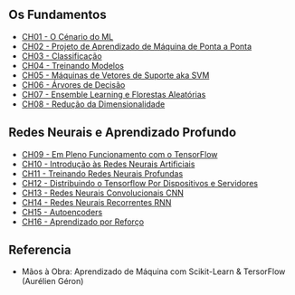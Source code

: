 
## Os Fundamentos
- [CH01 - O Cénario do ML]()  
- [CH02 - Projeto de Aprendizado de Máquina de Ponta a Ponta]()  
- [CH03 - Classificação]()  
- [CH04 - Treinando Modelos]()  
- [CH05 - Máquinas de Vetores de Suporte aka SVM]()  
- [CH06 - Árvores de Decisão]()  
- [CH07 - Ensemble Learning e Florestas Aleatórias]()  
- [CH08 - Redução da Dimensionalidade]()  

## Redes Neurais e Aprendizado Profundo
- [CH09 - Em Pleno Funcionamento com o TensorFlow]()  
- [CH10 - Introdução às Redes Neurais Artificiais]()  
- [CH11 - Treinando Redes Neurais Profundas]()  
- [CH12 - Distribuindo o Tensorflow Por Dispositivos e Servidores]()  
- [CH13 - Redes Neurais Convolucionais CNN]()  
- [CH14 - Redes Neurais Recorrentes RNN]()  
- [CH15 - Autoencoders]()  
- [CH16 - Aprendizado por Reforço]()  

## Referencia
- Mãos à Obra: Aprendizado de Máquina com Scikit-Learn & TersorFlow (Aurélien Géron)
